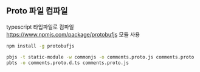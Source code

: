 ## Proto 파일 컴파일

typescript 타입파일로 컴파일  
https://www.npmjs.com/package/protobufjs 모듈 사용

````bash
npm install -g protobufjs

pbjs -t static-module -w commonjs -o comments.proto.js comments.proto
pbts -o comments.proto.d.ts comments.proto.js
````
